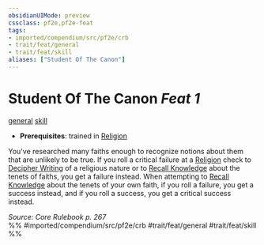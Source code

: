 ```yaml
---
obsidianUIMode: preview
cssclass: pf2e,pf2e-feat
tags:
- imported/compendium/src/pf2e/crb
- trait/feat/general
- trait/feat/skill
aliases: ["Student Of The Canon"]
---
```

# Student Of The Canon  *Feat 1*  
[general](general.md)  [skill](skill.md)  

- **Prerequisites**: trained in [Religion](../skills.md#Religion)

You've researched many faiths enough to recognize notions about them that are unlikely to be true. If you roll a critical failure at a [Religion](../skills.md#Religion) check to [Decipher Writing](decipher-writing.md) of a religious nature or to [Recall Knowledge](recall-knowledge.md) about the tenets of faiths, you get a failure instead. When attempting to [Recall Knowledge](recall-knowledge.md) about the tenets of your own faith, if you roll a failure, you get a success instead, and if you roll a success, you get a critical success instead.

*Source: Core Rulebook p. 267*  
%% #imported/compendium/src/pf2e/crb #trait/feat/general #trait/feat/skill %%